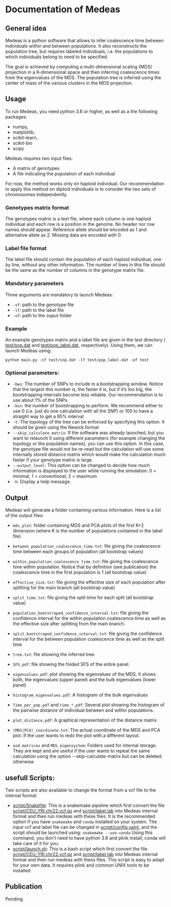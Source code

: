 # Documentation of Medeas
## General idea
Medeas is a python software that allows to infer coalescence time between individuals within and between populations. It also reconstructs the population tree, but requires labeled individuals, i.e. the populations to which individuals belong to need to be specified.

The goal is achieved by computing a multi-dimensional scaling (MDS) projection in a K-dimensional space and then inferring coalescence times from the eigenvalues of the MDS. The population tree is inferred using the center of mass of the various clusters in the MDS projection. 

## Usage
To run Medeas, you need python 3.6 or higher, as well as a the following packages: 
- numpy, 
- matplotlib, 
- scikit-learn, 
- scikit-bio
- scipy

Medeas requires two input files:
- A matrix of genotypes
- A file indicating the population of each individual

For now, the method works only on haploid individual. Our recommendation to apply this method on diploid individuals is to consider the two sets of chromosomes independently. 
### Genotypes matrix format
The genotypes matrix is a text file, where each column is one haploid individual and each row is a position in the genome. No header nor row names should appear. Reference allele should be encoded as 1 and alternative allele as 2. Missing data are encoded with 0. 
### Label file format
The label file should contain the population of each haploid individual, one by line, without any other information. The number of lines in this file should be the same as the number of columns in the genotype matrix file. 
### Mandatory parameters

Three arguments are mandatory to launch Medeas:
- `-sf`: path to the genotype file
- `-lf`:  path to the label file
- `-of`: path to the ouput folder

### Example
An example genotypes matrix and a label file are given in the test directory ( [test/snp.dat](test/snp.dat) and  [test/pop_label.dat](test/pop_label.dat), respectively). Using them, we can launch Medeas using: 
```
python main.py -sf test/snp.dat -lf test/pop_label.dat -of test
```
### Optional parameters:
- `-bws`: The number of SNPs to include in a bootstrapping window. Notice that the largest this number is, the faster it is, but if it’s too big, the bootstrapping intervals become less reliable. Our recommendation is to use about 1% of the SNPs. 
- `-bsn`: the number of bootstrapping to perform. We recommend either to use 0 (i.e. just do one calculation with all the SNP) or 100 to have a straight way to get a 95% interval
- `-t`: The topology of the tree can be enforced by specifying this option. It should be given using the Newick format
- `--skip_calculate_matrix`: If the software was already launched, but you want to relaunch it using different parameters (for example changing the topology or the population names), you can use this option. In this case, the genotype file would not be re-read but the calculation will use some internally stored distance matrix which would make the calculation much faster if your genotype matrix is large.
- `--output_level`: This option can be changed to decide how much information is displayed to the user while running the simulation: 0 = minimal, 1 = conventional, 2 = maximum
- `-h`: Display a help message.


## Output
Medeas will generate a folder containing various information. Here is a list of the output files:
- `mds_plot`: folder containing MDS and PCA plots of the first K+2 dimension (where K is the number of populations contained in the label file)
- `between_population_coalescence_time.txt`: file giving the coalescence time between each groups of population (all bootstrap values)
- `within_population_coalescence_time.txt`: file giving the coalescence time within population. Notice that by definition (see publication) the coalescence time in the first population is 1 (all bootstrap value)
- `effective_size.txt`: file giving the effective size of each population after splitting for the main branch (all bootstrap value)
- `split_time.txt`: file giving the split time for each split (all bootstrap value)
- `population_bootstraped_confidence_interval.txt`: file giving the confidence interval for the within population coalescence time as well as the effective size after splitting from the main branch. 
- `split_bootstraped_confidence_interval.txt`: file giving the confidence interval for the between population coalescence time as well as the split time
 
- `tree.txt`: file showing the inferred tree.
- `SFS.pdf`:  file showing the folded SFS of the entire panel. 
- `eigenvalues.pdf`: plot showing the eigenvalues of the MDS. It shows both, the eigenvalues (upper panel) and the bulk eigenvalues (lower panel)
- `histogram_eigenvalues.pdf`: A histogram of the bulk eigenvalues
- `Time_per_pop.pdf` and `time_*.pdf`: Several plot showing the histogram of the pairwise distance of individual between and within populations. 
- `plot_distance.pdf`: A graphical representation of the distance matrix
- `(MDS|PCA)_coordinate.txt`: The actual coordinate of the MDS and PCA plot. If the user wants to redo the plot with a different layout. 
- `asd_matrices` and `MDS_eigensystem`: Folders used for internal storage. They are kept and are useful if the user wants to repeat the same calculation using the option --skip-calculate-matrix but can be deleted otherwise. 

## usefull Scripts:
Two scripts are also available to change the format from a vcf file to the internal format: 
- [script/Snakefile](script/Snakefile): This is a snakemake pipeline which first convert the file [script/CEU_YRI.chr22.vcf.gz](script/CEU_YRI.chr22.vcf.gz) and [script/label.lab](script/label.lab) into Medeas internal format and then run medeas with these files.  It is the recommended option if you have `snakemake` and `conda` installed on your system. The input vcf and label file can be changed in [script/config.yaml](script/config.yaml), and the script should be launched using:
```snakemake --use-conda```
Using this command, you don’t need to have python 3.6 and plink install, conda will take care of it for you. 
- [script/launch.sh](script/launch.sh): This is a bash script which first convert the file [script/CEU_YRI.chr22.vcf.gz](script/CEU_YRI.chr22.vcf.gz) and [script/label.lab](script/label.lab) into Medeas internal format and then run medeas with thess files. This script is easy to adapt for your own data. It requires plink and common UNIX tools to be installed

## Publication
Pending.

